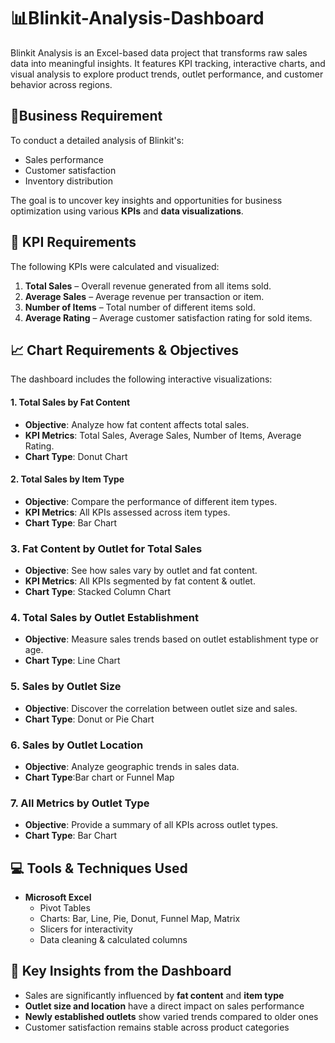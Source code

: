 # 📊Blinkit-Analysis-Dashboard
Blinkit Analysis is an Excel-based data project that transforms raw sales data into meaningful insights. It features KPI tracking, interactive charts, and visual analysis to explore product trends, outlet performance, and customer behavior across regions.

## 📝Business Requirement

To conduct a detailed analysis of Blinkit's:
- Sales performance
- Customer satisfaction
- Inventory distribution
  
The goal is to uncover key insights and opportunities for business optimization using various **KPIs** and **data visualizations**.

## 🎯 KPI Requirements

The following KPIs were calculated and visualized:

1. **Total Sales** – Overall revenue generated from all items sold.  
2. **Average Sales** – Average revenue per transaction or item.  
3. **Number of Items** – Total number of different items sold.  
4. **Average Rating** – Average customer satisfaction rating for sold items.


## 📈 Chart Requirements & Objectives

The dashboard includes the following interactive visualizations:

#### 1. Total Sales by Fat Content
- **Objective**: Analyze how fat content affects total sales.
- **KPI Metrics**: Total Sales, Average Sales, Number of Items, Average Rating.
- **Chart Type**: Donut Chart

#### 2. **Total Sales by Item Type**
- **Objective**: Compare the performance of different item types.
- **KPI Metrics**: All KPIs assessed across item types.
- **Chart Type**: Bar Chart

### 3. **Fat Content by Outlet for Total Sales**
- **Objective**: See how sales vary by outlet and fat content.
- **KPI Metrics**: All KPIs segmented by fat content & outlet.
- **Chart Type**: Stacked Column Chart

### 4. **Total Sales by Outlet Establishment**
- **Objective**: Measure sales trends based on outlet establishment type or age.
- **Chart Type**: Line Chart

### 5. **Sales by Outlet Size**
- **Objective**: Discover the correlation between outlet size and sales.
- **Chart Type**: Donut or Pie Chart

### 6. **Sales by Outlet Location**
- **Objective**: Analyze geographic trends in sales data.
- **Chart Type**:Bar chart or Funnel Map

### 7. **All Metrics by Outlet Type**
- **Objective**: Provide a summary of all KPIs across outlet types.
- **Chart Type**: Bar Chart


## 💻 Tools & Techniques Used

- **Microsoft Excel**
  - Pivot Tables
  - Charts: Bar, Line, Pie, Donut, Funnel Map, Matrix
  - Slicers for interactivity
  - Data cleaning & calculated columns

## 📌 Key Insights from the Dashboard

- Sales are significantly influenced by **fat content** and **item type**
- **Outlet size and location** have a direct impact on sales performance
- **Newly established outlets** show varied trends compared to older ones
- Customer satisfaction remains stable across product categories




